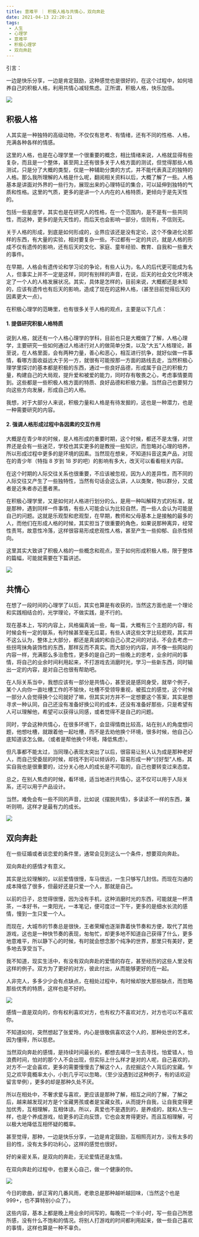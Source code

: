 ```yaml
---
title: 意难平 ｜ 积极人格与共情心，双向奔赴
date: 2021-04-13 22:20:21
tags: 
 - 人生
 - 心理学
 - 意难平
 - 积极心理学
 - 双向奔赴
---
```


引言：

一边是快乐分享，一边是肯定鼓励，这种感觉也是很好的，在这个过程中，如何培养自己的积极人格，利用共情心减轻焦虑。正所谓，积极人格，快乐加倍。

![](https://dubuqingfeng.oss-cn-hongkong.aliyuncs.com/blog/life/202104-yinanping-jijirengeyugongqingxinshuangxiangbengfu-01.webp)

## 积极人格

人其实是一种独特的高级动物，不仅仅有思考、有情绪，还有不同的性格、人格，充满各种各样的情感。

这里的人格，也是在心理学里一个很重要的概念，相比情绪来说，人格就显得有些复杂，而且是一个整体，甚至网上还有很多关于人格方面的测试，但觉得那些人格测试，只是分了大概的类型，仅是一种辅助分类的方式，并不能代表真正的独特的人格。那么我所理解的人格是什么呢，翻阅相关资料以后，大概了解了一些。人格基本是讲面对外界的一些行为，展现出来的心理特征的集合，可以延伸到独特的气质和性格。这里的气质，更多的是讲一个人内在的人格特质，更倾向于是先天性的。

包括一些星座学，其实也是在研究人的性格，在一个范围内，是不是有一些共同性，而这种，更多的是先天性的，而后天也会影响一部分，信则有，不信则无。

关于人格的形成，到底是如何形成的，业界应该还是没有定论，这个不像进化论那样的东西，有大量的实验，相对要复杂一些。不过都有一定的共识，就是人格的形成不仅有遗传的影响，还有后天的文化、家庭、童年经验、教育、自我和一些重大的事件。

在早期，人格会有遗传论和学习论的争论，有些人认为，名人的后代更可能成为名人，但事实上并不一定是这样，同时有别样的声音，在说，后天的社会文化环境决定了一个人的人格发展状况。其实，具体是怎样的，目前来说，大概都还是未知的，应该有遗传也有后天的影响，造成了现在的这种人格，（甚至目前觉得后天的因素更大一点）。

在积极心理学的范畴里，也有很多关于人格的观点，主要是以下几点：

#### 1. 提倡研究积极人格特质

说到人格，就还有一个人格心理学的学科，目前也只是大概做了了解，人格心理学，主要研究一些如何通过人格进行对人的做简单分类，以及“大五”人格理论，甚至说，在人格里面，会有两种力量，善心和恶心，相互进行抗争，就好似做一件事情，看哪方面收益远大于另一方，就很有可能按那一方面的路线去走，当然积极心理学里探讨的基本都是积极的东西，通过一些良好品德，形成属于自己的积极力量，构建自己的大局观，提升爱和被爱的能力，同时存有敬畏之心，考虑事情要周到。这些都是一些积极人格方面的特质、良好品德和积极力量。当然自己也要努力向这些方向发展，形成自己的人格。

我想，对于大部分人来说，积极力量和人格是有待发掘的，这也是一种潜力，也是一种需要研究的内容。

#### 2. 强调人格形成过程中各因素的交互作用

大概是在青少年的时候，是人格形成的重要时期，这个时候，都还不是太懂，对世界还是会有一些迷茫，学校也其实更多的是教授一些知识，而忽略对心理的培养，所以形成过程中更多的是环境的因素。当然现在想来，不知道抖音这类产品，对现在的青少年（特指 8 岁到 18 岁的吧）的影响有多大，改天可以看看相关内容。

在这个时期的人际交往关系也很重要，不应该被忽视，因为人的差异性，而不同的人际交往又产生了一些独特性，当然有句话会这么讲，人以类聚，物以群分，又或者是近朱者赤近墨者黑。

在积极心理学里，又是如何对人格进行划分的么，是用一种叫解释方式的标准，就是那种，遇到同样一件事情，有些人可能会认为比较自然，而一些人会认为可能是自己的问题。这就是乐观型和悲观型，在早期，教师和父母基本上是接触的最多的人，而他们在形成人格的时候，其实担当了很重要的角色，如果说那种离异，经常性责骂，故意性冷落，这样很容易形成悲观性人格，甚至产生一些抑郁、自杀性倾向。

这里其实大致讲了积极人格的一些概念和观点，至于如何形成积极人格，限于整体的篇幅，可能就需要在下篇讲述。

![](https://dubuqingfeng.oss-cn-hongkong.aliyuncs.com/blog/life/202104-yinanping-jijirengeyugongqingxinshuangxiangbengfu-02.webp)

## 共情心

在想了一段时间的心理学了以后，其实也算是有收获的，当然这方面也是一个理论和实践相结合的，光学理论，不做实践，是不行的。

现在基本上，写的内容上，风格偏真诚一些，每一篇，大概有三个主题的内容，有时候会有一定的联系，有时候甚至毫无瓜葛，有些人讲这些文字比较悲观，其实并不这么认为，整体上大部分，都还是真诚的和自己心灵之间的对话，不会去考虑一些拐弯抹角装饰性的东西，那样反而不真实。而大部分的内容，并不像一些网站的内容一样，充满那么多治愈性，更多的是自己的一些晚上的思考，业余时间的事情，将自己的业余时间利用起来，不打游戏去消磨时光，学习一些新东西，同时输出一定的内容，是对自己也很有帮助吧。

在人际关系当中，我想应该有一部分是共情心，甚至说是感同身受，就举个例子，某个人向你一直吐槽工作的不愉快，吐槽不受领导重视，被孤立的感觉，这个时候一部分人会觉得换个公司就好了嘛，但其实对方并不一定想要这个答案，其实是想寻求一种认同，自己还没有准备好换公司的成本，还没有准备好那些，只是希望有人可以理解他，希望可以获得认同感，或者觉得不是自己的问题。

同时，学会这种共情心，在很多环境下，会显得情商比较高，站在别人的角度想问题，他想吐槽，就跟着他一起吐槽，而不是去劝他换个环境，很多时候，他自己心底知道该怎么做。（或者是帮他换个环境，降低焦虑）。

但凡事都不能太过，当同理心表现太突出了以后，很容易让别人认为成是那种老好人，而自己受委屈的时候，却找不到可以倾诉的，容易形成一种“讨好型”人格，其实自我也是很重要的，过分关心他人的成长是不可取的，自己也要转变过来态度。

总之，在别人焦虑的时候，看环境，适当地进行共情心，这不仅可以用于人际关系，还可以用于产品设计。

当然，难免会有一些不同的声音，比如说《摆脱共情》，多读读不一样的东西，兼听则明，这样才是最有力的成长。

![](https://dubuqingfeng.oss-cn-hongkong.aliyuncs.com/blog/life/202104-yinanping-jijirengeyugongqingxinshuangxiangbengfu-03.webp)

## 双向奔赴

在一些征婚或者谈恋爱的条件里，通常会见到这么一个条件，想要双向奔赴。

双向奔赴的感情才有意义。

其实是比较理解的，以前爱情很慢，车马很远，一生只够写几封信。而现在沟通的成本降低了很多，但最好还是只爱一个人，那就是自己。

以前的日子，总觉得很慢，因为没有手机，这种消磨时光的东西，可能就是一杯清茶，一本好书，一束阳光，一本笔记，便可度过一下午，更多的是细水长流的感情，慢到一生只爱一个人。

而现在，大城市的节奏总是很快，王者荣耀也逐渐靠着快节奏和方便，取代了其他游戏，这也是一种快节奏的表现，匆匆忙，却更多地不知道自己获得了什么，更多地意难平，所以静下心的时候，有时就会想念那个纯净的世界，那里只有美好，更多地去享受当下。

我不知道，现实生活中，有没有双向奔赴的爱情的存在，甚至经历的这些人里没有这样的例子。双方为了更好的对方，彼此付出，从而能够更好的在一起。

人非完人，多多少少会有点缺点，在相处过程中，有时候却放大那些缺点，而忽略那些优秀的特质，这样也是不好的。

![](https://dubuqingfeng.oss-cn-hongkong.aliyuncs.com/blog/life/202104-yinanping-jijirengeyugongqingxinshuangxiangbengfu-04.webp)

感情一直是双向的，你有权利喜欢对方，也有权力不喜欢对方，对方也可以不喜欢你。

不知道如何，突然想起了张爱玲，内心是很敬佩喜欢这个人的，那种处世的艺术，因为懂得，所以慈悲。

当然双向奔赴的感情，是持续时间最长的，都想去竭尽一生去寻找，怕爱错人，怕浪费时间，怕对的那个人不会出现，但实际上什么样才是对的人呢，自己喜欢的，对方不一定会喜欢，更多的需要慢慢去了解这个人，去挖掘这个人背后的宝藏。乍见之欢毕竟概率太小，小到几乎可以忽略，（至少没遇到过这种例子，有的话欢迎留言举例），更多的却是那种久处不厌。

所以在相处中，不奢求爱与喜欢，更应该是那种了解，相互之间的了解，了解之后，越来越发现对方是个宝藏男孩或者是宝藏女孩，从而提升自我，让自我变得更加优秀，互相理解，互相体谅。所以，真爱也不是遇到的，是养成的，就和人生一样，也是个养成游戏，给更多的正向反馈，它也会发育得更好。而且互相理解，可以极大地降低互相怀疑的概率。

甚至觉得，那种，一边是快乐分享，一边是肯定鼓励，互相照亮对方，没有太多的目的性，没有太多的功利心，这样的感觉也很好。

好的亲密关系，是双向的奔赴，无论爱情还是友情。

在双向奔赴的过程中，也要关心自己，做一个健康的你。

![](https://dubuqingfeng.oss-cn-hongkong.aliyuncs.com/blog/life/202104-yinanping-jijirengeyugongqingxinshuangxiangbengfu-05.webp)

今日的歌曲，邰正宵的几番风雨，老歌总是那种越听越回味，（当然这个也是999+，也不算特别小众了）。

这些内容，基本上都是晚上用业余时间写的，每晚花一个半小时，写一些自己所思所感，没有什么不饱和的情况。将别人打游戏的时间都利用起来，做一些自己喜欢的事情，这样也算是一种不辜负。
